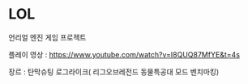 # LOL
언리얼 엔진 게임 프로젝트

플레이 영상 : https://www.youtube.com/watch?v=I8QUQ87MfYE&t=4s

장르 : 탄막슈팅 로그라이크( 리그오브레전드 동물특공대 모드 벤치마킹)


